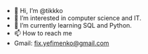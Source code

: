 - 👋 Hi, I’m @tikkko
- 👀 I’m interested in computer science and IT.
- 🌱 I’m currently learning SQL and Python.
- 📫 How to reach me
- Gmail: fix.yefimenko@gmail.com

<!---
tikkko/tikkko is a ✨ special ✨ repository because its `README.md` (this file) appears on your GitHub profile.
You can click the Preview link to take a look at your changes.
--->
